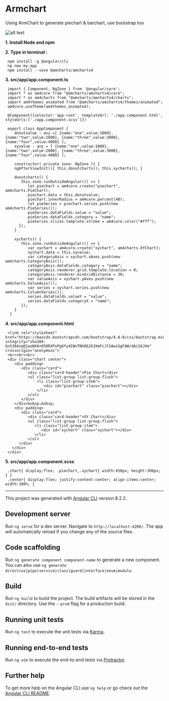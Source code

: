 # Armchart

Using ArmChart to generate piechart & barchart, use bootstrap too

![alt text](https://user-images.githubusercontent.com/57636419/69479704-57602700-0e3b-11ea-9102-5a702644379b.JPG)

<b>1. Install Node and npm</b>

<b>2. Type in terminal : </b>
  
     npm install -g @angular/cli
     ng new my-app
     npm install --save @amcharts/amcharts4
     
<b>3. src/app/app.component.ts</b>
  
     import { Component, NgZone } from '@angular/core';
     import * as am4core from "@amcharts/amcharts4/core";
     import * as am4charts from "@amcharts/amcharts4/charts";
     import am4themes_animated from "@amcharts/amcharts4/themes/animated";
     am4core.useTheme(am4themes_animated);

     @Component({selector:'app-root', templateUrl: './app.component.html', styleUrls:['./app.component.scss']})

     export class AppComponent {
        donutvalue : any =[ {name:"one",value:1000}, {name:"two",value:2000}, {name:"three",value:3000}, {name:"four",value:4000} ];
        xyvalue : any = [ {name:"one",value:1000}, {name:"two",value:2000}, {name:"three",value:3000}, {name:"four",value:4000} ];

        constructor( private zone: NgZone ){ }
        ngAfterViewInit(){ this.donutcharts(); this.xycharts(); }

        donutcharts() {
           this.zone.runOutsideAngular(() => {
              let piechart = am4core.create("piechart", am4charts.PieChart);
              piechart.data = this.donutvalue; 
              piechart.innerRadius = am4core.percent(40);
              let pieSeries = piechart.series.push(new am4charts.PieSeries());
              pieSeries.dataFields.value = "value";
              pieSeries.dataFields.category = "name";
              pieSeries.slices.template.stroke = am4core.color("#fff");
          });
        }

        xycharts() {
           this.zone.runOutsideAngular(() => {
              var xychart = am4core.create("xychart", am4charts.XYChart);
              xychart.data = this.xyvalue;           
              var categoryAxis = xychart.xAxes.push(new am4charts.CategoryAxis());
              categoryAxis.dataFields.category = "name";
              categoryAxis.renderer.grid.template.location = 0;
              categoryAxis.renderer.minGridDistance = 30;    
              var valueAxis = xychart.yAxes.push(new am4charts.ValueAxis());
              var series = xychart.series.push(new am4charts.ColumnSeries());
              series.dataFields.valueY = "value";
              series.dataFields.categoryX = "name";
           });
        }
      }
     
<b>4. src/app/app.component.html</b>

     <link rel="stylesheet" href="https://maxcdn.bootstrapcdn.com/bootstrap/4.0.0/css/bootstrap.min.css" integrity="sha384-Gn5384xqQ1aoWXA+058RXPxPg6fy4IWvTNh0E263XmFcJlSAwiGgFAW/dAiS6JXm" crossorigin="anonymous">
     <br><br><br>
     <div class="chart center">
        <div padding>
           <div class="card">
              <div class="card-header">Pie Chart</div>
              <ul class="list-group list-group-flush">
                  <li class="list-group-item">
                     <div id="piechart" class="piechart"></div>
                  </li>
              </ul>
           </div>
        </div>&nbsp;&nbsp;
        <div padding>
           <div class="card">
              <div class="card-header">XY Chart</div>
              <ul class="list-group list-group-flush">
                 <li class="list-group-item">
                    <div id="xychart" class="xychart"></div>
                 </li>
              </ul>
          </div>
       </div>   
     </div>
     
<b>5. src/app/app.component.scss</b>

     .chart{ display:flex; .piechart,.xychart{ width:450px; height:300px; } } 
     .center{ display:flex; justify-content:center; align-items:center; width:100%; }    
          

---------------------------------------------------------------------------------------------------------

This project was generated with [Angular CLI](https://github.com/angular/angular-cli) version 8.2.2.

## Development server

Run `ng serve` for a dev server. Navigate to `http://localhost:4200/`. The app will automatically reload if you change any of the source files.

## Code scaffolding

Run `ng generate component component-name` to generate a new component. You can also use `ng generate directive|pipe|service|class|guard|interface|enum|module`.

## Build

Run `ng build` to build the project. The build artifacts will be stored in the `dist/` directory. Use the `--prod` flag for a production build.

## Running unit tests

Run `ng test` to execute the unit tests via [Karma](https://karma-runner.github.io).

## Running end-to-end tests

Run `ng e2e` to execute the end-to-end tests via [Protractor](http://www.protractortest.org/).

## Further help

To get more help on the Angular CLI use `ng help` or go check out the [Angular CLI README](https://github.com/angular/angular-cli/blob/master/README.md).
